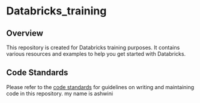 # Databricks_training

## Overview
This repository is created for Databricks training purposes. It contains various resources and examples to help you get started with Databricks.

## Code Standards
Please refer to the [code standards](src/docs/code_standards.md) for guidelines on writing and maintaining code in this repository. my name is ashwini